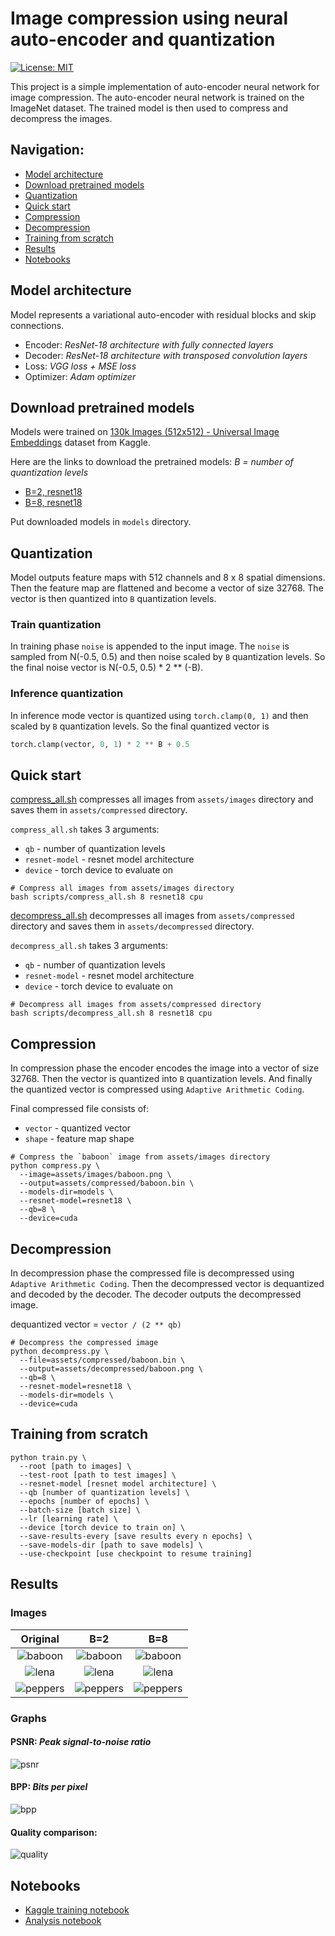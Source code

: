 # Image compression using neural auto-encoder and quantization

[![License: MIT](https://img.shields.io/badge/License-MIT-yellow.svg)](https://opensource.org/licenses/MIT)

This project is a simple implementation of auto-encoder neural network for image compression.
The auto-encoder neural network is trained on the ImageNet dataset. The trained model is then used to compress and
decompress the images.

## Navigation:

* [Model architecture](#model-architecture)
* [Download pretrained models](#download-pretrained-models)
* [Quantization](#quantization)
* [Quick start](#quick-start)
* [Compression](#compression)
* [Decompression](#decompression)
* [Training from scratch](#training-from-scratch)
* [Results](#results)
* [Notebooks](#notebooks)

## Model architecture

Model represents a variational auto-encoder with residual blocks and skip connections.

* Encoder: _ResNet-18 architecture with fully connected layers_
* Decoder: _ResNet-18 architecture with transposed convolution layers_
* Loss: _VGG loss + MSE loss_
* Optimizer: _Adam optimizer_

## Download pretrained models

Models were trained
on [130k Images (512x512) - Universal Image Embeddings](https://www.kaggle.com/datasets/rhtsingh/130k-images-512x512-universal-image-embeddings)
dataset from Kaggle.

Here are the links to download the pretrained models:
_B = number of quantization levels_

* [B=2, resnet18](https://drive.google.com/drive/folders/1FaeWzeRW3BMqqZwGsHUjhf7PuAOsiY6E?usp=sharing)
* [B=8, resnet18](https://drive.google.com/drive/folders/1fYDc0e43cUR7xsIYatpz8fdJ_6KMJmSs?usp=sharing)

Put downloaded models in `models` directory.

## Quantization

Model outputs feature maps with 512 channels and 8 x 8 spatial dimensions. Then the feature map are flattened and
become a vector of size 32768. The vector is then quantized into `B` quantization levels.

### Train quantization
In training phase `noise` is appended to the input image. The `noise` is sampled from N(-0.5, 0.5) and then noise scaled by
`B` quantization levels. So the final noise vector is N(-0.5, 0.5) * 2 ** (-B).

### Inference quantization
In inference mode vector is quantized using `torch.clamp(0, 1)` and then scaled by `B` quantization levels.
So the final quantized vector is 
```python
torch.clamp(vector, 0, 1) * 2 ** B + 0.5
```

## Quick start

[compress_all.sh](scripts/compress_all.sh) compresses all images from `assets/images` directory and saves them
in `assets/compressed` directory.

`compress_all.sh` takes 3 arguments:

* `qb` - number of quantization levels
* `resnet-model` - resnet model architecture
* `device` - torch device to evaluate on

```shell
# Compress all images from assets/images directory
bash scripts/compress_all.sh 8 resnet18 cpu
```

[decompress_all.sh](./scripts/decompress_all.sh) decompresses all images from `assets/compressed` directory and saves
them in `assets/decompressed` directory.

`decompress_all.sh` takes 3 arguments:

* `qb` - number of quantization levels
* `resnet-model` - resnet model architecture
* `device` - torch device to evaluate on

```shell
# Decompress all images from assets/compressed directory
bash scripts/decompress_all.sh 8 resnet18 cpu
```

## Compression

In compression phase the encoder encodes the image into a vector of size 32768. Then the vector is quantized into 
`B` quantization levels. And finally the quantized vector is compressed using `Adaptive Arithmetic Coding`.

Final compressed file consists of:
* `vector` - quantized vector
* `shape` - feature map shape

```shell
# Compress the `baboon` image from assets/images directory
python compress.py \
  --image=assets/images/baboon.png \
  --output=assets/compressed/baboon.bin \
  --models-dir=models \
  --resnet-model=resnet18 \
  --qb=8 \
  --device=cuda
```

## Decompression

In decompression phase the compressed file is decompressed using `Adaptive Arithmetic Coding`. Then the decompressed
vector is dequantized and decoded by the decoder. The decoder outputs the decompressed image.

dequantized vector = `vector / (2 ** qb)`

```shell
# Decompress the compressed image
python decompress.py \
  --file=assets/compressed/baboon.bin \
  --output=assets/decompressed/baboon.png \
  --qb=8 \
  --resnet-model=resnet18 \
  --models-dir=models \
  --device=cuda
```

## Training from scratch

```shell
python train.py \
  --root [path to images] \
  --test-root [path to test images] \
  --resnet-model [resnet model architecture] \
  --qb [number of quantization levels] \
  --epochs [number of epochs] \
  --batch-size [batch size] \
  --lr [learning rate] \
  --device [torch device to train on] \
  --save-results-every [save results every n epochs] \
  --save-models-dir [path to save models] \
  --use-checkpoint [use checkpoint to resume training]
```

## Results

### Images

|               Original                |                       B=2                       |                       B=8                       |
|:-------------------------------------:|:-----------------------------------------------:|:-----------------------------------------------:|
|  ![baboon](assets/images/baboon.png)  |  ![baboon](assets/decompressed/B=2/baboon.png)  |  ![baboon](assets/decompressed/B=8/baboon.png)  |
|    ![lena](assets/images/lena.png)    |    ![lena](assets/decompressed/B=2/lena.png)    |    ![lena](assets/decompressed/B=8/lena.png)    |
| ![peppers](assets/images/peppers.png) | ![peppers](assets/decompressed/B=2/peppers.png) | ![peppers](assets/decompressed/B=8/peppers.png) |

### Graphs

#### PSNR: _Peak signal-to-noise ratio_

![psnr](assets/graphs/psnr.png)

#### BPP: _Bits per pixel_

![bpp](assets/graphs/bpp.png)

#### Quality comparison:

![quality](assets/graphs/quality-comparison.png)

## Notebooks

* [Kaggle training notebook](notebooks/kaggle-cuda-training.ipynb)
* [Analysis notebook](notebooks/analysis.ipynb)